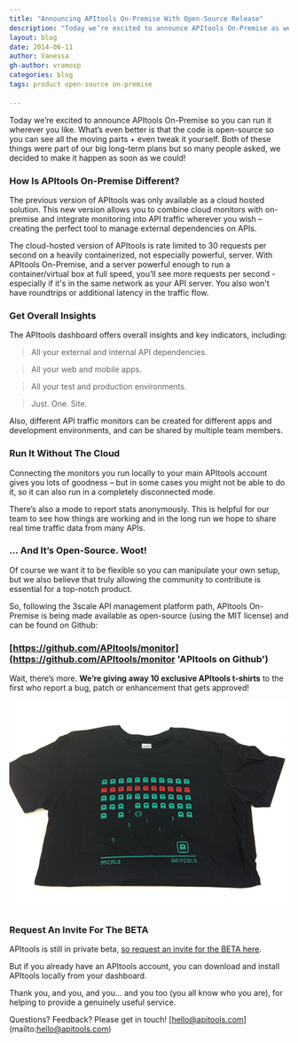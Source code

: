 ```yaml
---
title: "Announcing APItools On-Premise With Open-Source Release"
description: "Today we’re excited to announce APItools On-Premise as well release so you can run it wherever you like. What’s even better is that the code is open-source so you can see all the moving parts + even tweak it yourself. Both of these things were..."
layout: blog
date: 2014-06-11
author: Vanessa
gh-author: vramosp
categories: blog
tags: product open-source on-premise

---
```


Today we’re excited to announce APItools On-Premise so you can run it wherever you like. What’s even better is that the code is open-source so you can see all the moving parts + even tweak it yourself. Both of these things were part of our big long-term plans but so many people asked, we decided to make it happen as soon as we could!

### How Is APItools On-Premise Different?

The previous version of APItools was only available as a cloud hosted solution. This new version allows you to combine cloud monitors with on-premise and integrate monitoring into API traffic wherever you wish – creating the perfect tool to manage external dependencies on APIs. 

The cloud-hosted version of APItools is rate limited to 30 requests per second on a heavily containerized, not especially powerful, server. With APItools On-Premise, and a server powerful enough to run a container/virtual box at full speed, you’ll  see more requests per second - especially if it's in the same network as your API server. You also won't have roundtrips or additional latency in the traffic flow.

### Get Overall Insights

The APItools dashboard offers overall insights and key indicators, including:

> All your external and internal API dependencies.

> All your web and mobile apps.

> All your test and production environments.

> Just. One. Site.

Also, different API traffic monitors can be created for different apps and development environments, and can be shared by multiple team members. 

### Run It Without The Cloud

Connecting the monitors you run locally to your main APItools account gives you lots of goodness – but in some cases you might not be able to do it, so it can also run in a completely disconnected mode. 

There’s also a mode to report stats anonymously. This is helpful for our team to see how things are working and in the long run we hope to share real time traffic data from many APIs.

### … And It’s Open-Source. Woot!

Of course we want it to be flexible so you can manipulate your own setup, but we also believe that truly allowing the community to contribute is essential for a top-notch product.

So, following the 3scale API management platform path, APItools On-Premise is being made available as open-source (using  the MIT license) and can be found on Github:

###  [https://github.com/APItools/monitor](https://github.com/APItools/monitor 'APItools on Github')

Wait, there’s more. **We’re giving away 10 exclusive APItools t-shirts** to the first who report a bug, patch or enhancement that gets approved!

![APItools T-Shirt](/images/apitools-tshirt.jpg)

### Request An Invite For The BETA

APItools is still in private beta, [so request an invite for the BETA here](https://www.apitools.com 'APItools private beta invite').

But if  you already have an APItools account, you can download and install APItools locally from your dashboard.

Thank you, and you, and you… and you too (you all know who you are), for helping to provide a genuinely useful service.

Questions? Feedback? Please get in touch! [hello@apitools.com] (mailto:hello@apitools.com)
